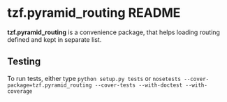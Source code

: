 # tzf.pyramid_routing README #

 **tzf.pyramid_routing** is a convenience package, that helps loading routing defined and kept in separate list.

## Testing ##

To run tests, either type ``python setup.py tests`` or ``nosetests --cover-package=tzf.pyramid_routing --cover-tests --with-doctest --with-coverage``
